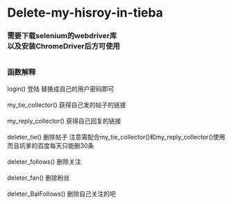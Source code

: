 # Delete-my-hisroy-in-tieba
<h3>
需要下载selenium的webdriver库<br>
以及安装ChromeDriver后方可使用<br><br>


函数解释<br></h3>
login() 登陆 替换成自己的用户密码即可<br><br>
my_tie_collector() 获得自己发的帖子的链接<br><br>
my_reply_collector() 获得自己回复的链接<br><br>
deleter_tie() 删除帖子 注意需配合my_tie_collector()和my_reply_collector()使用<br>而且坑爹的百度每天只能删30条<br><br>
deleter_follows() 删除关注<br><br>
deleter_fan() 删除粉丝<br><br>
deleter_BaIFollows() 删除自己关注的吧<br><br>
